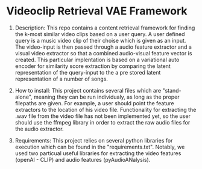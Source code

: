 # Videoclip Retrieval VAE Framework

1. Description: This repo contains a content retrieval framework for finding the k-most similar video clips based on a user query. A user defined query is a music video clip of their choise which is given as an input. The video-input is then passed through a audio feature extractor and a visual video extractor so that a combined audio-visual feature vector is created. This particular implentation is based on a variational auto encoder for similarity score extraction by comparing the latent representation of the query-input to the a pre stored latent representation of a number of songs.

2. How to install: This project contains several files which are "stand-alone", meaning they can be run individualy, as long as the proper filepaths are given. For example, a user should point the feature extractors to the location of his video file. Functionality for extracting the .wav file from the video file has not been implemented yet, so the user should use the ffmpeg library in order to extract the raw audio files for the audio extractor.

3. Requirements: This project relies on several python libraries for execution which can be found in the "requirements.txt". Notably, we used two particual useful libraries for extracting the video features (openAI - CLIP) and audio features (pyAudioANalysis).
